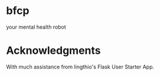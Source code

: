 # bfcp

your mental health robot


# Acknowledgments

With much assistance from lingthio's Flask User Starter App.